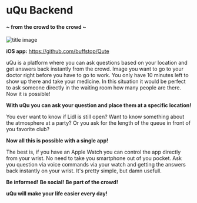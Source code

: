 # uQu Backend

#### ~ from the crowd to the crowd ~

![title image](http://fs2.directupload.net/images/150614/wk8fp5ji.png "uQu on the Apple Watch")

**iOS app:** https://github.com/buffstop/Qute

uQu is a platform where you can ask questions based on your location and get answers back instantly from the crowd.
Image you want to go to your doctor right before you have to go to work.
You only have 10 minutes left to show up there and take your medicine.
In this situation it would be perfect to ask someone directly in the waiting room how many people are there.
Now it is possible!

**With uQu you can ask your question and place them at a specific location!**

You ever want to know if Lidl is still open?
Want to know something about the atmosphere at a party?
Or you ask for the length of the queue in front of you favorite club?

**Now all this is possible with a single app!**

The best is, if you have an Apple Watch you can control the app directly from your wrist.
No need to take you smartphone out of you pocket.
Ask you question via voice commands via your watch and getting the answers back instantly on your wrist.
It's pretty simple, but damn usefull.

**Be informed!**
**Be social!**
**Be part of the crowd!**

**uQu will make your life easier every day!**
